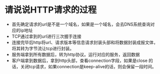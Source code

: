 # 请说说HTTP请求的过程

- 首先确定请求的url是不是一个域名，如果是一个域名，会去DNS系统查询对应的ip地址
- TCP通过拿到的url进行三次握手连接
- 连接完毕后http将url、请求版本等信息请求封装头部和将数据封装成报文体，将其转为字节流让tcp进行封装。
- 服务端拿到所有数据后，转为http协议。运行对应的服务，返回数据
- 客户端拿到数据后，拿到http头部，查看connection字段，如果是close 的话，关闭tcp请求，如果connection是keep-alive的话，则会保留一段时间。

